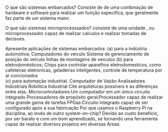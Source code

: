 O que são sistemas embarcados?
	Consiste de de uma combinação de hardware e software para realizar um função especifica, que geralmente faz parte de um sistema maior.

O que são sistemas microprocesssados?
	consiste de uma unidade , ou microprocessador capaz de realizar calculos e 	realizar tomadas de decisoes.

Apresente aplicações de sistemas embarcados: 
(a) para a indústria automotiva; 
	Computadores do veiculo
	Sistema de gerenciamento de posição do veiculo
	linhas de montagens de veiculos
(b) para eletrodomésticos; 
	Chips para controlar aparelhos eletrodomesticos, como cafeteiras eletronicas, geladeiras inteligentes, controle de temperatura por ar concionados	
(c) para automação industrial.
	Computador de Vazão
	Analisadores Industriais
	Robótica Industrial
Cite arquiteturas possíveis e as diferenças entre elas.
        Microcontroladores:Um computador em um único circuito integrado
	Processadores de propósito geral:Processador capaz de realizar uma grande gama de tarefas
	FPGas:Circuito integrado capaz de ser configurado após a sua fabricação
Por que usamos o Raspberry Pi na disciplina, ao invés de outro system-on-chip?
	Devido ao custo beneficio, por ser barato e com um bom aprendizado, se tornando uma ferramenta capaz de realizar diversos projetos em diversas Áreas.
